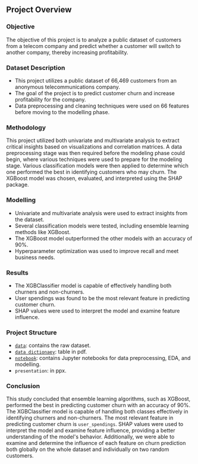 ## Project Overview

### Objective

The objective of this project is to analyze a public dataset of customers from a telecom company and predict whether a customer will switch to another company, thereby increasing profitability. 

### Dataset Description

- This project utilizes a public dataset of 66,469 customers from an anonymous telecommunications company.
- The goal of the project is to predict customer churn and increase profitability for the company.
- Data preprocessing and cleaning techniques were used on 66 features before moving to the modelling phase.

### Methodology

This project utilized both univariate and multivariate analysis to extract critical insights based on visualizations and correlation matrices. A data preprocessing stage was then required before the modeling phase could begin, where various techniques were used to prepare for the modeling stage. Various classification models were then applied to determine which one performed the best in identifying customers who may churn. The XGBoost model was chosen, evaluated, and interpreted using the SHAP package.

### Modelling

- Univariate and multivariate analysis were used to extract insights from the dataset.
- Several classification models were tested, including ensemble learning methods like XGBoost.
- The XGBoost model outperformed the other models with an accuracy of 90%.
- Hyperparameter optimization was used to improve recall and meet business needs.

### Results

- The XGBClassifier model is capable of effectively handling both churners and non-churners.
- User spendings was found to be the most relevant feature in predicting customer churn.
- SHAP values were used to interpret the model and examine feature influence.

### Project Structure

- [`data`](https://github.com/yacine-ammi/Mobile-CCP/blob/main/Mobile_Churn-Data.xlsx): contains the raw dataset.
- [`data dictionaey`](https://github.com/yacine-ammi/Mobile-CCP/blob/main/Mobile_Churn_Data_Dictionary.pdf): table in pdf.
- [`notebook`](https://github.com/yacine-ammi/Mobile-CCP/blob/main/Mobile_Churn_ML_Model.ipynb): contains Jupyter notebooks for data preprocessing, EDA, and modelling.
- `presentation`: in ppx.

### Conclusion

This study concluded that ensemble learning algorithms, such as XGBoost, performed the best in predicting customer churn with an accuracy of 90%. The XGBClassifier model is capable of handling both classes effectively in identifying churners and non-churners. The most relevant feature in predicting customer churn is `user_spendings`. SHAP values were used to interpret the model and examine feature influence, providing a better understanding of the model's behavior. Additionally, we were able to examine and determine the influence of each feature on churn prediction both globally on the whole dataset and individually on two random customers.
